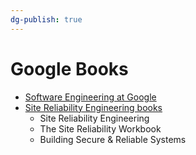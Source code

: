 ```yaml
---
dg-publish: true
---
```

# Google Books

- [Software Engineering at Google](https://abseil.io/resources/swe-book)
- [Site Reliability Engineering books](https://sre.google/books/)
    - Site Reliability Engineering
    - The Site Reliability Workbook
    - Building Secure & Reliable Systems

